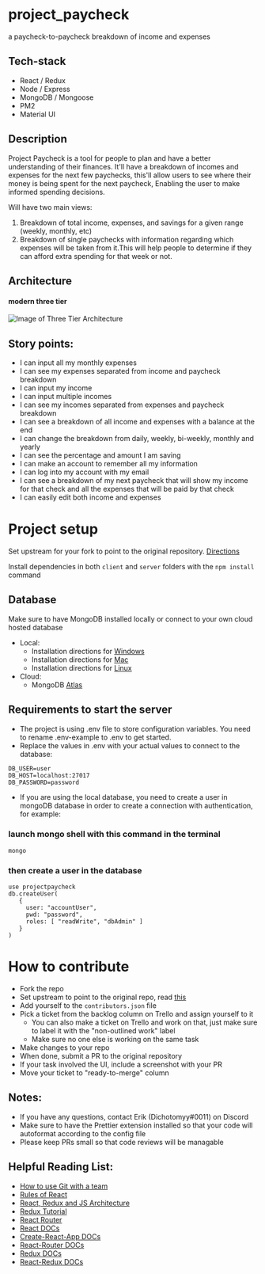 # project_paycheck

a paycheck-to-paycheck breakdown of income and expenses

## Tech-stack

- React / Redux
- Node / Express
- MongoDB / Mongoose
- PM2
- Material UI

## Description

Project Paycheck is a tool for people to plan and have a better understanding of their finances. It'll have a breakdown of incomes and expenses for the next few paychecks, this'll allow users to see where their money is being spent for the next paycheck, Enabling the user to make informed spending decisions.

Will have two main views:

1. Breakdown of total income, expenses, and savings for a given range (weekly, monthly, etc)
2. Breakdown of single paychecks with information regarding which expenses will be taken from it.This will help people to determine if they can afford extra spending for that week or not.

## Architecture

#### modern three tier

![Image of Three Tier Architecture](https://dichotomyy.github.io/imgs/threetier.PNG)

## Story points:

- I can input all my monthly expenses
- I can see my expenses separated from income and paycheck breakdown
- I can input my income
- I can input multiple incomes
- I can see my incomes separated from expenses and paycheck breakdown
- I can see a breakdown of all income and expenses with a balance at the end
- I can change the breakdown from daily, weekly, bi-weekly, monthly and yearly
- I can see the percentage and amount I am saving
- I can make an account to remember all my information
- I can log into my account with my email
- I can see a breakdown of my next paycheck that will show my income for that check and all the expenses that will be paid by that check
- I can easily edit both income and expenses

# Project setup

Set upstream for your fork to point to the original repository. [Directions](https://help.github.com/en/articles/fork-a-repo)

Install dependencies in both `client` and `server` folders with the `npm install` command

## Database

Make sure to have MongoDB installed locally or connect to your own cloud hosted database

- Local:
  - Installation directions for [Windows](https://docs.mongodb.com/manual/tutorial/install-mongodb-on-windows/)
  - Installation directions for [Mac](https://docs.mongodb.com/manual/tutorial/install-mongodb-on-os-x/)
  - Installation directions for [Linux](https://docs.mongodb.com/manual/administration/install-on-linux/)
- Cloud:
  - MongoDB [Atlas](https://docs.atlas.mongodb.com/getting-started/)

## Requirements to start the server

- The project is using .env file to store configuration variables. You need to rename .env-example to .env to get started.
- Replace the values in .env with your actual values to connect to the database:

```
DB_USER=user
DB_HOST=localhost:27017
DB_PASSWORD=password
```

- If you are using the local database, you need to create a user in mongoDB database in order to create a connection with authentication, for example:

### launch mongo shell with this command in the terminal

```
mongo
```

### then create a user in the database

```
use projectpaycheck
db.createUser(
   {
     user: "accountUser",
     pwd: "password",
     roles: [ "readWrite", "dbAdmin" ]
   }
)
```

# How to contribute

- Fork the repo
- Set upstream to point to the original repo, read [this](https://help.github.com/en/articles/fork-a-repo)
- Add yourself to the `contributors.json` file
- Pick a ticket from the backlog column on Trello and assign yourself to it
  - You can also make a ticket on Trello and work on that, just make sure to label it with the "non-outlined work" label
  - Make sure no one else is working on the same task
- Make changes to your repo
- When done, submit a PR to the original repository
- If your task involved the UI, include a screenshot with your PR
- Move your ticket to "ready-to-merge" column

## Notes:

- If you have any questions, contact Erik (Dichotomyy#0011) on Discord
- Make sure to have the Prettier extension installed so that your code will autoformat according to the config file
- Please keep PRs small so that code reviews will be managable

## Helpful Reading List:

- [How to use Git with a team](https://medium.com/@francesco.agnoletto/how-to-not-f-up-your-local-files-with-git-part-1-e0756c88fd3c)
- [Rules of React](https://gist.github.com/sebmarkbage/75f0838967cd003cd7f9ab938eb1958f)
- [React, Redux and JS Architecture](https://jrsinclair.com/articles/2018/react-redux-javascript-architecture/)
- [Redux Tutorial](https://egghead.io/courses/getting-started-with-redux)
- [React Router](https://reacttraining.com/react-router/web/guides/philosophy)
- [React DOCs](https://reactjs.org/docs/getting-started.html)
- [Create-React-App DOCs](https://facebook.github.io/create-react-app/docs/getting-started)
- [React-Router DOCs](https://reacttraining.com/react-router/web/guides/quick-start)
- [Redux DOCs](https://redux.js.org/introduction/getting-started)
- [React-Redux DOCs](https://react-redux.js.org/introduction/quick-start)

